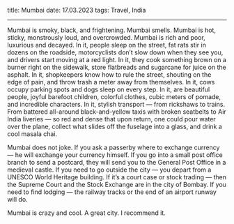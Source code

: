 title: Mumbai
date: 17.03.2023
tags: Travel, India

---

Mumbai is smoky, black, and frightening.
Mumbai smells.
Mumbai is hot, sticky, monstrously loud, and overcrowded.
Mumbai is rich and poor, luxurious and decayed.
In it, people sleep on the street, fat rats stir in dozens on the roadside, motorcyclists don’t slow down when they see you, and drivers start moving at a red light.
In it, they cook something brown on a burner right on the sidewalk, store flatbreads and sugarcane for juice on the asphalt.
In it, shopkeepers know how to rule the street, shouting on the edge of pain, and throw trash a meter away from themselves.
In it, cows occupy parking spots and dogs sleep on every step.
In it, are beautiful people, joyful barefoot children, colorful clothes, cubic meters of pomade, and incredible characters.
In it, stylish transport — from rickshaws to trains. From battered all-around black-and-yellow taxis with broken seatbelts to Air India liveries — so red and dense that upon return, one could pour water over the plane, collect what slides off the fuselage into a glass, and drink a cool masala chai.

Mumbai does not joke.
If you ask a passerby where to exchange currency — he will exchange your currency himself.
If you go into a small post office branch to send a postcard, they will send you to the General Post Office in a medieval castle.
If you need to go outside the city — you depart from a UNESCO World Heritage building.
If it’s a court case or stock trading — then the Supreme Court and the Stock Exchange are in the city of Bombay.
If you need to find lodging — the railway tracks or the end of an airport runway will do.

Mumbai is crazy and cool.
A great city.
I recommend it.

